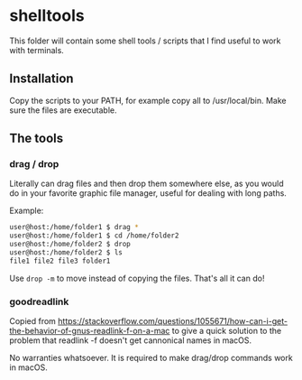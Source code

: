 # shelltools

This folder will contain some shell tools / scripts that I find useful to work with terminals.

## Installation

Copy the scripts to your PATH, for example copy all to /usr/local/bin. Make sure the files are executable.

## The tools

### drag / drop

Literally can drag files and then drop them somewhere else, as you would do in your favorite graphic file manager, useful for dealing with long paths.

Example:

```bash
user@host:/home/folder1 $ drag *
user@host:/home/folder1 $ cd /home/folder2
user@host:/home/folder2 $ drop
user@host:/home/folder2 $ ls
file1 file2 file3 folder1
```

Use ``drop -m`` to move instead of copying the files. That's all it can do!

### goodreadlink

Copied from https://stackoverflow.com/questions/1055671/how-can-i-get-the-behavior-of-gnus-readlink-f-on-a-mac to give a quick solution to the problem that readlink -f doesn't get cannonical names in macOS.

No warranties whatsoever. It is required to make drag/drop commands work in macOS.
